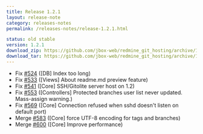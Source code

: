 ```yaml
---
title: Release 1.2.1
layout: release-note
category: releases-notes
permalink: /releases-notes/release-1.2.1.html

status: old stable
version: 1.2.1
download_zip: https://github.com/jbox-web/redmine_git_hosting/archive/1.2.1.zip
download_tar: https://github.com/jbox-web/redmine_git_hosting/archive/1.2.1.tar.gz
---
```


* Fix [#524](https://github.com/jbox-web/redmine_git_hosting/issues/524) ([DB] Index too long)
* Fix [#533](https://github.com/jbox-web/redmine_git_hosting/issues/533) ([Views] About readme.md preview feature)
* Fix [#541](https://github.com/jbox-web/redmine_git_hosting/issues/541) ([Core] SSH/Gitolite server host on 1.2)
* Fix [#553](https://github.com/jbox-web/redmine_git_hosting/issues/553) ([Controllers] Protected branches user list never updated. Mass-assign warning.)
* Fix [#569](https://github.com/jbox-web/redmine_git_hosting/issues/569) ([Core] Connection refused when sshd doesn't listen on default port)
* Merge [#583](https://github.com/jbox-web/redmine_git_hosting/pull/583) ([Core] force UTF-8 encoding for tags and branches)
* Merge [#600](https://github.com/jbox-web/redmine_git_hosting/pull/600) ([Core] Improve performance)
